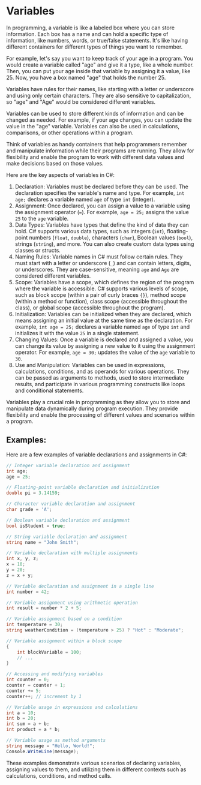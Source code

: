 # Variables

In programming, a variable is like a labeled box where you can store information. Each box has a name and can hold a specific type of information, like numbers, words, or true/false statements. It's like having different containers for different types of things you want to remember.

For example, let's say you want to keep track of your age in a program. You would create a variable called "age" and give it a type, like a whole number. Then, you can put your age inside that variable by assigning it a value, like 25. Now, you have a box named "age" that holds the number 25.

Variables have rules for their names, like starting with a letter or underscore and using only certain characters. They are also sensitive to capitalization, so "age" and "Age" would be considered different variables.

Variables can be used to store different kinds of information and can be changed as needed. For example, if your age changes, you can update the value in the "age" variable. Variables can also be used in calculations, comparisons, or other operations within a program.

Think of variables as handy containers that help programmers remember and manipulate information while their programs are running. They allow for flexibility and enable the program to work with different data values and make decisions based on those values.

Here are the key aspects of variables in C#:

1. Declaration: Variables must be declared before they can be used. The declaration specifies the variable's name and type. For example, `int age;` declares a variable named `age` of type `int` (integer).
2. Assignment: Once declared, you can assign a value to a variable using the assignment operator (`=`). For example, `age = 25;` assigns the value `25` to the `age` variable.
3. Data Types: Variables have types that define the kind of data they can hold. C# supports various data types, such as integers (`int`), floating-point numbers (`float`, `double`), characters (`char`), Boolean values (`bool`), strings (`string`), and more. You can also create custom data types using classes or structs.
4. Naming Rules: Variable names in C# must follow certain rules. They must start with a letter or underscore (`_`) and can contain letters, digits, or underscores. They are case-sensitive, meaning `age` and `Age` are considered different variables.
5. Scope: Variables have a scope, which defines the region of the program where the variable is accessible. C# supports various levels of scope, such as block scope (within a pair of curly braces `{}`), method scope (within a method or function), class scope (accessible throughout the class), or global scope (accessible throughout the program).
6. Initialization: Variables can be initialized when they are declared, which means assigning an initial value at the same time as the declaration. For example, `int age = 25;` declares a variable named `age` of type `int` and initializes it with the value `25` in a single statement.
7. Changing Values: Once a variable is declared and assigned a value, you can change its value by assigning a new value to it using the assignment operator. For example, `age = 30;` updates the value of the `age` variable to `30`.
8. Use and Manipulation: Variables can be used in expressions, calculations, conditions, and as operands for various operations. They can be passed as arguments to methods, used to store intermediate results, and participate in various programming constructs like loops and conditional statements.

Variables play a crucial role in programming as they allow you to store and manipulate data dynamically during program execution. They provide flexibility and enable the processing of different values and scenarios within a program.

## Examples:

Here are a few examples of variable declarations and assignments in C#:

```csharp
// Integer variable declaration and assignment
int age;
age = 25;

// Floating-point variable declaration and initialization
double pi = 3.14159;

// Character variable declaration and assignment
char grade = 'A';

// Boolean variable declaration and assignment
bool isStudent = true;

// String variable declaration and assignment
string name = "John Smith";

// Variable declaration with multiple assignments
int x, y, z;
x = 10;
y = 20;
z = x + y;

// Variable declaration and assignment in a single line
int number = 42;

// Variable assignment using arithmetic operation
int result = number * 2 + 5;

// Variable assignment based on a condition
int temperature = 30;
string weatherCondition = (temperature > 25) ? "Hot" : "Moderate";

// Variable assignment within a block scope
{
    int blockVariable = 100;
    // ...
}

// Accessing and modifying variables
int counter = 0;
counter = counter + 1;
counter += 5;
counter++; // increment by 1

// Variable usage in expressions and calculations
int a = 10;
int b = 20;
int sum = a + b;
int product = a * b;

// Variable usage as method arguments
string message = "Hello, World!";
Console.WriteLine(message);

```

These examples demonstrate various scenarios of declaring variables, assigning values to them, and utilizing them in different contexts such as calculations, conditions, and method calls.
